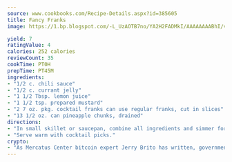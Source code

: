 ```yaml
---
source: www.cookbooks.com/Recipe-Details.aspx?id=385605
title: Fancy Franks
image: https://1.bp.blogspot.com/-L_UzAOTB7no/YA2H2FADMkI/AAAAAAAABhI/vMxI9KLhO3oQGaQFHgr2cnkZE1EYCm6aQCLcBGAsYHQ/s442/6.png

yield: 7
ratingValue: 4
calories: 252 calories
reviewCount: 35
cookTime: PT0H
prepTime: PT45M
ingredients:
- "1/2 c. chili sauce"
- "1/2 c. currant jelly"
- "1 1/2 Tbsp. lemon juice"
- "1 1/2 tsp. prepared mustard"
- "2 7 oz. pkg. cocktail franks can use regular franks, cut in slices"
- "13 1/2 oz. can pineapple chunks, drained"
directions:
- "In small skillet or saucepan, combine all ingredients and simmer for 15 minutes or until heated through."
- "Serve warm with cocktail picks."
crypto:
- "As Mercatus Center bitcoin expert Jerry Brito has written, government regulation can either be ham-fisted or light to the touch."
---
```

